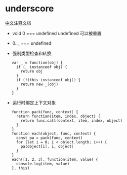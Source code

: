 # underscore

[中文注释文档](https://github.com/lessfish/underscore-analysis/blob/master/underscore-1.8.3.js/underscore-1.8.3-analysis.js)

* void 0 === undefined undefined 可以被重置

* 0.._ === undefined

* 强制类型检查和转换
```ecmascript 6
   var _ = function(obj) {
     if (_ instanceof obj) {
       return obj
     }
     if (!(this instanceof obj)) {
       return new _(obj)
     }
   }
```

* 运行时绑定上下文对象
```ecmascript 6
   function pack(func, context) {
     return function(item, index, object) {
       return func.call(context, item, index, object)
     }
   }
   function each(object, func, context) {
     const pa = pack(func, context)
     for (let i = 0; i < object.length; i++) {
       pa(object[i], i, object)
     }
   }
   each([1, 2, 3], function(item, value) {
     console.log(item, value)
   }, this)
```
